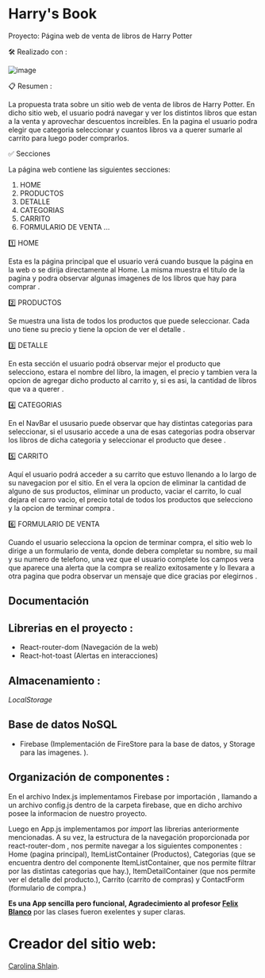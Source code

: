 # Harry's Book

Proyecto: Página web de venta de libros de Harry Potter


🛠️ Realizado con :

![image](https://user-images.githubusercontent.com/105647455/204136896-89305a7e-def0-4fff-83b9-0cf10a8fc336.png)


 📋 Resumen :

La propuesta trata sobre un sitio web de venta de libros de Harry Potter. En dicho sitio web, el usuario podrá navegar y ver los distintos libros que estan a la venta y aprovechar descuentos increibles. En la pagina el usuario podra elegir que categoria seleccionar y cuantos libros va a querer sumarle al carrito para luego poder comprarlos.


✅ Secciones 

La página web contiene las siguientes secciones:

1. HOME 
2. PRODUCTOS
3. DETALLE
4. CATEGORIAS
5. CARRITO
6. FORMULARIO DE VENTA
...

1️⃣ HOME

Esta es la página principal que el usuario verá cuando busque la página en la web o se dirija directamente al Home. La misma muestra el titulo de la pagina y podra observar algunas imagenes de los libros que hay para comprar .


2️⃣ PRODUCTOS

Se muestra una lista de todos los productos que puede seleccionar. Cada uno tiene su precio y tiene la opcion de ver el detalle .

3️⃣ DETALLE

En esta sección el usuario podrá observar mejor el producto que selecciono, estara el nombre del libro, la imagen, el precio y tambien vera la opcion de agregar dicho producto al carrito y, si es asi,  la cantidad de libros que va a querer .

4️⃣ CATEGORIAS
 
En el NavBar el ususario puede observar que hay distintas categorias para seleccionar, si el ususario accede a una de esas categorias podra observar los libros de dicha categoria y seleccionar el producto que desee .

5️⃣ CARRITO

Aquí el usuario podrá acceder a su carrito que estuvo llenando a lo largo de su navegacion por el sitio. En el vera la opcion de eliminar la cantidad de alguno de sus productos, eliminar un producto, vaciar el carrito, lo cual dejara el carro vacio, el precio total de todos los productos que selecciono y la opcion de terminar compra .

6️⃣ FORMULARIO DE VENTA
 
 Cuando el usuario selecciona la opcion de terminar compra, el sitio web lo dirige a un formulario de venta, donde debera completar su nombre, su mail y su numero de telefono, una vez que el usuario complete los campos vera que aparece una alerta que la compra se realizo exitosamente y lo llevara a otra pagina que podra observar un mensaje que dice gracias por elegirnos .

 ## Documentación  

## Librerias en el proyecto : 

 * React-router-dom (Navegación de la web)
 * React-hot-toast (Alertas en interacciones)


 ## Almacenamiento : 
 _LocalStorage_


## Base de datos NoSQL

* Firebase (Implementación de FireStore para la base de datos, y Storage para las imagenes. ).

 ## Organización  de componentes :

 En el archivo Index.js implementamos Firebase por importación , llamando a un archivo config.js dentro de la carpeta firebase, que en dicho archivo posee la informacion de nuestro proyecto.

Luego en App.js implementamos por _import_ las librerias anteriormente mencionadas. A su vez, la estructura de la navegación proporcionada por react-router-dom , nos permite navegar a los siguientes componentes : 
 Home (pagina principal), ItemListContainer (Productos),
Categorias (que se encuentra dentro del componente ItemListContainer, que nos permite filtrar por las distintas categorias que hay.), ItemDetailContainer (que nos permite ver el detalle del producto.), Carrito (carrito de compras) y ContactForm (formulario de compra.)

**Es una App sencilla pero funcional, Agradecimiento al profesor [Felix Blanco](https://www.linkedin.com/in/felixblancos/)** por las clases fueron exelentes y super claras.  

# Creador del sitio web: 
[Carolina Shlain](https://github.com/CarolinaShlain123/Trabajo-React.git). 

